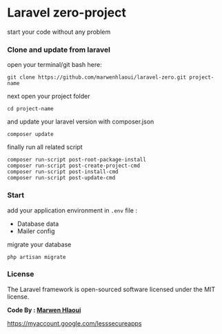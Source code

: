 # Laravel zero-project

start your code without any problem

### Clone and update from laravel

open your terminal/git bash here:
```git
git clone https://github.com/marwenhlaoui/laravel-zero.git project-name 
```
next open your project folder  
```git
cd project-name 
```
and update your laravel version with composer.json
```git
composer update 
``` 
finally run all related script
```git
composer run-script post-root-package-install 
composer run-script post-create-project-cmd 
composer run-script post-install-cmd 
composer run-script post-update-cmd 
``` 
### Start
add your application environment in `.env` file :

 - Database data  &nbsp; <i class="icon-layers"></i>
 - Mailer config &nbsp; &nbsp;   <i class="icon-inbox"></i>

migrate your database
```git
php artisan migrate
``` 

### License

The Laravel framework is open-sourced software licensed under the MIT license.
	
**Code By : <i class="icon-provider-ssh"></i> [Marwen Hlaoui](https://marwenhlaoui.me)**

https://myaccount.google.com/lesssecureapps


